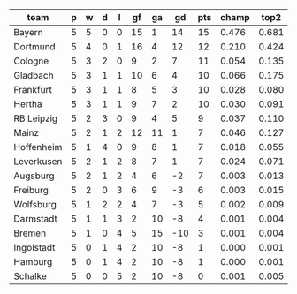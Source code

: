 |    team    | p | w | d | l | gf | ga | gd  | pts | champ | top2  | top3  | top4  |  5-7  | bot4  | bot3  | bot2  |
|------------|---|---|---|---|----|----|-----|-----|-------|-------|-------|-------|-------|-------|-------|-------|
| Bayern     | 5 | 5 | 0 | 0 | 15 |  1 |  14 |  15 | 0.476 | 0.681 | 0.800 | 0.867 | 0.093 | 0.001 | 0.000 | 0.000|
| Dortmund   | 5 | 4 | 0 | 1 | 16 |  4 |  12 |  12 | 0.210 | 0.424 | 0.576 | 0.692 | 0.190 | 0.003 | 0.002 | 0.001|
| Cologne    | 5 | 3 | 2 | 0 |  9 |  2 |   7 |  11 | 0.054 | 0.135 | 0.232 | 0.328 | 0.270 | 0.040 | 0.023 | 0.010|
| Gladbach   | 5 | 3 | 1 | 1 | 10 |  6 |   4 |  10 | 0.066 | 0.175 | 0.287 | 0.395 | 0.277 | 0.028 | 0.016 | 0.007|
| Frankfurt  | 5 | 3 | 1 | 1 |  8 |  5 |   3 |  10 | 0.028 | 0.080 | 0.148 | 0.231 | 0.254 | 0.069 | 0.039 | 0.017|
| Hertha     | 5 | 3 | 1 | 1 |  9 |  7 |   2 |  10 | 0.030 | 0.091 | 0.170 | 0.261 | 0.257 | 0.062 | 0.035 | 0.015|
| RB Leipzig | 5 | 2 | 3 | 0 |  9 |  4 |   5 |   9 | 0.037 | 0.110 | 0.202 | 0.295 | 0.277 | 0.046 | 0.025 | 0.012|
| Mainz      | 5 | 2 | 1 | 2 | 12 | 11 |   1 |   7 | 0.046 | 0.127 | 0.226 | 0.329 | 0.284 | 0.040 | 0.021 | 0.010|
| Hoffenheim | 5 | 1 | 4 | 0 |  9 |  8 |   1 |   7 | 0.018 | 0.055 | 0.106 | 0.169 | 0.232 | 0.104 | 0.064 | 0.033|
| Leverkusen | 5 | 2 | 1 | 2 |  8 |  7 |   1 |   7 | 0.024 | 0.071 | 0.132 | 0.206 | 0.257 | 0.078 | 0.046 | 0.023|
| Augsburg   | 5 | 2 | 1 | 2 |  4 |  6 |  -2 |   7 | 0.003 | 0.013 | 0.030 | 0.054 | 0.128 | 0.269 | 0.184 | 0.110|
| Freiburg   | 5 | 2 | 0 | 3 |  6 |  9 |  -3 |   6 | 0.003 | 0.015 | 0.034 | 0.059 | 0.134 | 0.254 | 0.174 | 0.097|
| Wolfsburg  | 5 | 1 | 2 | 2 |  4 |  7 |  -3 |   5 | 0.002 | 0.009 | 0.021 | 0.039 | 0.100 | 0.328 | 0.233 | 0.139|
| Darmstadt  | 5 | 1 | 1 | 3 |  2 | 10 |  -8 |   4 | 0.001 | 0.004 | 0.008 | 0.020 | 0.063 | 0.456 | 0.343 | 0.227|
| Bremen     | 5 | 1 | 0 | 4 |  5 | 15 | -10 |   3 | 0.001 | 0.004 | 0.012 | 0.025 | 0.063 | 0.448 | 0.338 | 0.224|
| Ingolstadt | 5 | 0 | 1 | 4 |  2 | 10 |  -8 |   1 | 0.000 | 0.001 | 0.002 | 0.005 | 0.023 | 0.686 | 0.580 | 0.438|
| Hamburg    | 5 | 0 | 1 | 4 |  2 | 10 |  -8 |   1 | 0.000 | 0.001 | 0.003 | 0.006 | 0.025 | 0.657 | 0.554 | 0.419|
| Schalke    | 5 | 0 | 0 | 5 |  2 | 10 |  -8 |   0 | 0.001 | 0.005 | 0.011 | 0.021 | 0.075 | 0.431 | 0.325 | 0.216|
